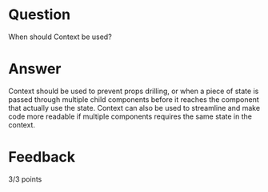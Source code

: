 # Question

When should Context be used?

# Answer

Context should be used to prevent props drilling, or when a piece of state is passed through multiple child components before it reaches the component that actually use the state. Context can also be used to streamline and make code more readable if multiple components requires the same state in the context.

# Feedback

3/3 points
